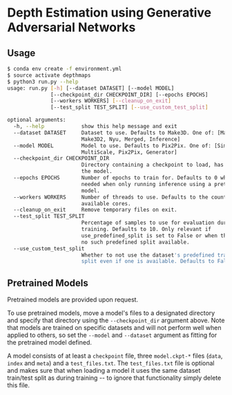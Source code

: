 # Depth Estimation using Generative Adversarial Networks

## Usage

```bash
$ conda env create -f environment.yml
$ source activate depthmaps
$ python3 run.py --help
usage: run.py [-h] [--dataset DATASET] [--model MODEL]
              [--checkpoint_dir CHECKPOINT_DIR] [--epochs EPOCHS]
              [--workers WORKERS] [--cleanup_on_exit]
              [--test_split TEST_SPLIT] [--use_custom_test_split]

optional arguments:
  -h, --help            show this help message and exit
  --dataset DATASET     Dataset to use. Defaults to Make3D. One of: [Make3D,
                        Make3D2, Nyu, Merged, Inference]
  --model MODEL         Model to use. Defaults to Pix2Pix. One of: [Simple,
                        MultiScale, Pix2Pix, Generator]
  --checkpoint_dir CHECKPOINT_DIR
                        Directory containing a checkpoint to load, has to fit
                        the model.
  --epochs EPOCHS       Number of epochs to train for. Defaults to 0 which is
                        needed when only running inference using a pretrained
                        model.
  --workers WORKERS     Number of threads to use. Defaults to the count of
                        available cores.
  --cleanup_on_exit     Remove temporary files on exit.
  --test_split TEST_SPLIT
                        Percentage of samples to use for evaluation during
                        training. Defaults to 10. Only relevant if
                        use_predefined_split is set to False or when there is
                        no such predefined split available.
  --use_custom_test_split
                        Whether to not use the dataset's predefined train/test
                        split even if one is available. Defaults to False.
```


## Pretrained Models
Pretrained models are provided upon request.

To use pretrained models, move a model's files to a designated directory and specify that directory using the `--checkpoint_dir` argument above. Note that models are trained on specific datasets and will not perform well when applied to others, so set the `--model` and `--dataset` argument as fitting for the pretrained model defined.

A model consists of at least a `checkpoint` file, three `model.ckpt-*` files (`data`, `index` and `meta`) and a `test_files.txt`. The `test_files.txt` file is optional and makes sure that when loading a model it uses the same dataset train/test split as during training -- to ignore that functionality simply delete this file.
